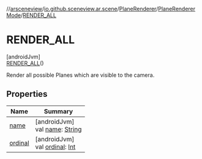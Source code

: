 //[arsceneview](../../../../../index.md)/[io.github.sceneview.ar.scene](../../../index.md)/[PlaneRenderer](../../index.md)/[PlaneRendererMode](../index.md)/[RENDER_ALL](index.md)

# RENDER_ALL

[androidJvm]\
[RENDER_ALL](index.md)()

Render all possible Planes which are visible to the camera.

## Properties

| Name | Summary |
|---|---|
| [name](index.md#-372974862%2FProperties%2F-58641720) | [androidJvm]<br>val [name](index.md#-372974862%2FProperties%2F-58641720): [String](https://kotlinlang.org/api/latest/jvm/stdlib/kotlin/-string/index.html) |
| [ordinal](index.md#-739389684%2FProperties%2F-58641720) | [androidJvm]<br>val [ordinal](index.md#-739389684%2FProperties%2F-58641720): [Int](https://kotlinlang.org/api/latest/jvm/stdlib/kotlin/-int/index.html) |
